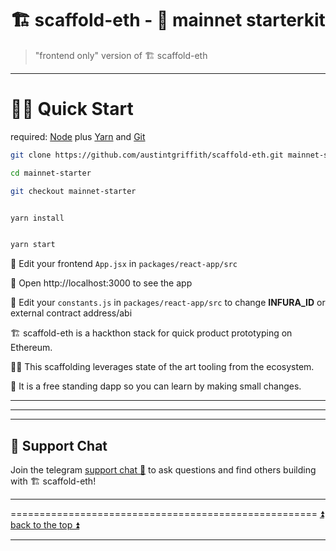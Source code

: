 # 🏗 scaffold-eth - 🧫 mainnet starterkit

> "frontend only" version of 🏗 scaffold-eth

---


# 🏃‍♀️ Quick Start

required: [Node](https://nodejs.org/dist/latest-v12.x/) plus [Yarn](https://classic.yarnpkg.com/en/docs/install/) and [Git](https://git-scm.com/downloads)


```bash
git clone https://github.com/austintgriffith/scaffold-eth.git mainnet-starter

cd mainnet-starter

git checkout mainnet-starter
```

```bash

yarn install

```

```bash

yarn start

```

📝 Edit your frontend `App.jsx` in `packages/react-app/src`

📱 Open http://localhost:3000 to see the app

📝 Edit your `constants.js` in `packages/react-app/src` to change **INFURA_ID** or external contract address/abi

🏗 scaffold-eth is a hackthon stack for quick product prototyping on Ethereum.

👩‍🔬 This scaffolding leverages state of the art tooling from the ecosystem.

🧪 It is a free standing dapp so you can learn by making small changes.

---

---

---


## 💬 Support Chat

Join the telegram [support chat 💬](https://t.me/joinchat/KByvmRe5wkR-8F_zz6AjpA)  to ask questions and find others building with 🏗 scaffold-eth!

---

===================================================== [⏫ back to the top ⏫](https://github.com/austintgriffith/scaffold-eth#-scaffold-eth)

---
